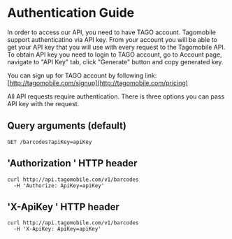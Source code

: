 Authentication Guide
====================

In order to access our API, you need to have TAGO account. Tagomobile support authenticatino via API key. 
From your account you will be able to get your API key that you will use with every request to the Tagomobile API. To obtain API key you need to login to TAGO account, go to Account page, navigate to "API Key" tab, click "Generate" button and copy generated key.

You can sign up for TAGO account by following link: [http://tagomobile.com/signup](http://tagomobile.com/pricing)

All API requests require authentication. 
There is three options you can pass API key with the request.

Query arguments (default)
----------------

`GET /barcodes?apiKey=apiKey`


'Authorization ' HTTP header
----------------

```shell
curl http://api.tagomobile.com/v1/barcodes
  -H 'Authorize: ApiKey=apiKey'
```


'X-ApiKey ' HTTP header
----------------

```shell
curl http://api.tagomobile.com/v1/barcodes
  -H 'X-ApiKey: ApiKey=apiKey'
```